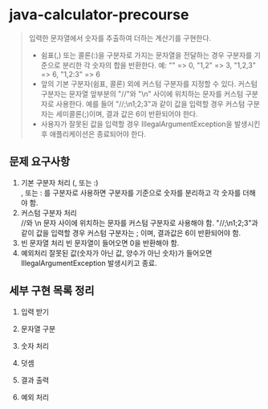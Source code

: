 # java-calculator-precourse

<blockquote>
입력한 문자열에서 숫자를 추출하여 더하는 계산기를 구현한다. <br>

- 쉼표(,) 또는 콜론(:)을 구분자로 가지는 문자열을 전달하는 경우 구분자를 기준으로 분리한 각 숫자의 합을 반환한다.
  예: "" => 0, "1,2" => 3, "1,2,3" => 6, "1,2:3" => 6
- 앞의 기본 구분자(쉼표, 콜론) 외에 커스텀 구분자를 지정할 수 있다. 커스텀 구분자는 문자열 앞부분의 "//"와 "\n" 사이에 위치하는 문자를 커스텀 구분자로 사용한다.
  예를 들어 "//;\n1;2;3"과 같이 값을 입력할 경우 커스텀 구분자는 세미콜론(;)이며, 결과 값은 6이 반환되어야 한다.
- 사용자가 잘못된 값을 입력할 경우 IllegalArgumentException을 발생시킨 후 애플리케이션은 종료되어야 한다.

</blockquote>

<h2> 문제 요구사항 </h2>

1. 기본 구분자 처리 (, 또는 :) <br>
   , 또는 : 를 구분자로 사용하면 구분자를 기준으로 숫자를 분리하고 각 숫자를 더해야 함.
2. 커스텀 구분자 처리 <br>
   //와 \n 문자 사이에 위치하는 문자를 커스텀 구분자로 사용해야 함.
   "//;\n1;2;3"과 같이 값을 입력할 경우 커스텀 구분자는 ; 이며, 결과값은 6이 반환되어야 함.
3. 빈 문자열 처리
   빈 문자열이 들어오면 0을 반환해야 함.
4. 예외처리
   잘못된 값(숫자가 아닌 값, 양수가 아닌 숫자)가 들어오면 IllegalArgumentException 발생시키고 종료.

<h2> 세부 구현 목록 정리 </h2>

1. 입력 받기

2. 문자열 구분

3. 숫자 처리

4. 덧셈

5. 결과 출력

6. 예외 처리
